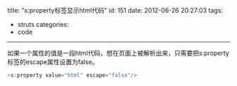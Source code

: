 title: "s:property标签显示html代码"
id: 151
date: 2012-06-26 20:27:03
tags: 
- struts
categories: 
- code
---

如果一个属性的值是一段html代码，想在页面上被解析出来，只需要把s:property标签的escape属性设置为false。
``` java
<s:property value="html" escape="false"/>
```